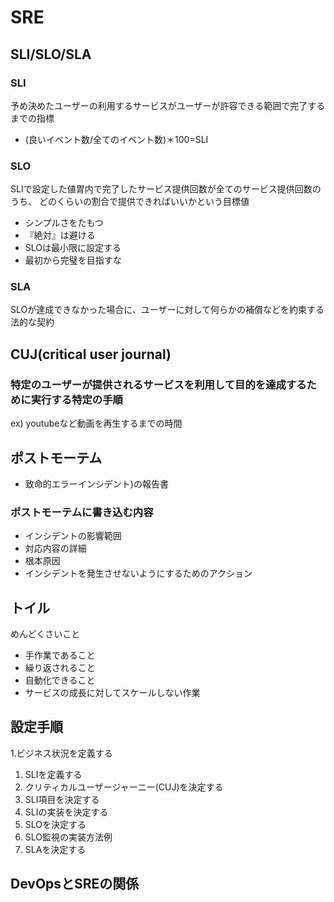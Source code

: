 # SRE

## SLI/SLO/SLA
### SLI
予め決めたユーザーの利用するサービスがユーザーが許容できる範囲で完了するまでの指標
- (良いイベント数/全てのイベント数)＊100=SLI

### SLO
SLIで設定した値胃内で完了したサービス提供回数が全てのサービス提供回数のうち、
どのくらいの割合で提供できればいいかという目標値
- シンプルさをたもつ
- 『絶対』は避ける
- SLOは最小限に設定する
- 最初から完璧を目指すな

### SLA
SLOが達成できなかった場合に、ユーザーに対して何らかの補償などを約束する法的な契約

## CUJ(critical user journal)
### 特定のユーザーが提供されるサービスを利用して目的を達成するために実行する特定の手順
ex) youtubeなど動画を再生するまでの時間

## ポストモーテム
- 致命的エラーインシデント)の報告書
### ポストモーテムに書き込む内容
- インシデントの影響範囲
- 対応内容の詳細
- 根本原因
- インシデントを発生させないようにするためのアクション

## トイル
めんどくさいこと
- 手作業であること
- 繰り返されること
- 自動化できること
- サービスの成長に対してスケールしない作業


## 設定手順
1.ビジネス状況を定義する
1. SLIを定義する
2. クリティカルユーザージャーニー(CUJ)を決定する
3. SLI項目を決定する
4. SLIの実装を決定する
5. SLOを決定する
6. SLO監視の実装方法例
7. SLAを決定する

## DevOpsとSREの関係
